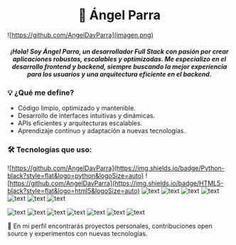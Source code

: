 <div align="center">

# 🚀 Ángel Parra 
</div>

![https://github.com/AngelDavParra](imagen.png)

<div align="center">

<h5>¡Hola! Soy Ángel Parra, un desarrollador Full Stack con pasión por crear aplicaciones robustas, escalables y optimizadas. 
 Me especializo en el desarrollo frontend y backend, siempre buscando la mejor experiencia para los usuarios y una arquitectura eficiente en el backend.</h5>

</div>

### 💡 ¿Qué me define?

- Código limpio, optimizado y mantenible.
- Desarrollo de interfaces intuitivas y dinámicas.
- APIs eficientes y arquitecturas escalables.
- Aprendizaje continuo y adaptación a nuevas tecnologías.
<div>

</div>

  ### 🛠️ Tecnologías que uso:

![https://github.com/AngelDavParra](https://img.shields.io/badge/Python-black?style=flat&logo=python&logoSize=auto)
![https://github.com/AngelDavParra](https://img.shields.io/badge/HTML5-black?style=flat&logo=html5&logoSize=auto)
![text](https://img.shields.io/badge/CSS-black?style=flat&logo=css3&logoColor=blue&logoSize=auto)
![text](https://img.shields.io/badge/JavaScript-black?style=flat&logo=JavaScript&logoSize=auto)
![text](https://img.shields.io/badge/TypeScript-black?style=flat&logo=TypeScript&logoSize=auto)
![text](https://img.shields.io/badge/ReactJs-black?style=flat&logo=React&logoSize=auto)
![text](https://img.shields.io/badge/Astro-black?style=flat&logo=astro&logoSize=auto)
![text](https://img.shields.io/badge/Agular-black?style=flat&logo=angular&logoSize=auto)
![text](https://img.shields.io/badge/VueJs-black?style=flat&logo=vue.js&logoSize=auto)

![text](https://img.shields.io/badge/MySql-black?style=flat&logo=mysql&logoSize=auto)
![text](https://img.shields.io/badge/Streamlit-black?style=flat&logo=streamlit&logoSize=auto)
![text](https://img.shields.io/badge/Djamgo-black?style=flat&logo=django&logoSize=auto)
![text](https://img.shields.io/badge/WordPress-black?style=flat&logo=wordpress)
![text](https://img.shields.io/badge/Java-black?style=flat&logo=java&logoSize=auto)
![text](https://img.shields.io/badge/NodeJS-black?style=flat&logo=Node.js)
![text](https://img.shields.io/badge/Rust-black?style=flat&logo=rust)

📌 En mi perfil encontrarás proyectos personales, contribuciones open source y experimentos con nuevas tecnologías.